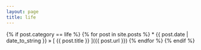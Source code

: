 ```yaml
---
layout: page
title: life
---
```


{% if post.category == life %}
  {% for post in site.posts %}
    * {{ post.date | date_to_string }} &raquo; [ {{ post.title }} ]({{ post.url }})
    {% endfor %}
{% endif %}
